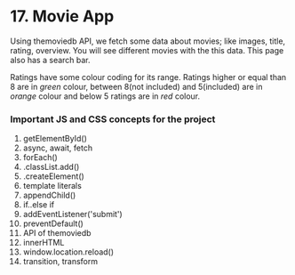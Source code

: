 # 17. Movie App

Using themoviedb API, we fetch some data about movies; like images, title, rating, overview. You will see different movies with the this data. This page also has a search bar.

Ratings have some colour coding for its range. Ratings higher or equal than 8 are in *green* colour,  between 8(not included) and 5(included) are in *orange* colour and below 5 ratings are in *red* colour. 

### Important JS and CSS concepts for the project

1. getElementById()
2. async, await, fetch
3. forEach()
4. .classList.add()
5. .createElement()
6. template literals
7. appendChild()
8. if..else if
9. addEventListener('submit')
10. preventDefault()
11. API of themoviedb
12. innerHTML
13. window.location.reload()
14. transition, transform
